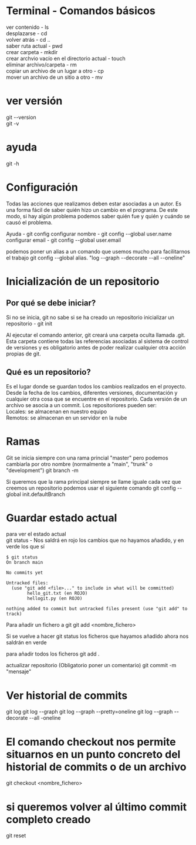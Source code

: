 # Terminal - Comandos básicos
ver contenido - ls <br>
desplazarse - cd <directorio><br>
volver atrás - cd ..<br>
saber ruta actual - pwd<br>
crear carpeta - mkdir <nombre><br>
crear archvio vacío en el directorio actual - touch <nombre><br>
eliminar archivo/carpeta - rm <nombre><br>
copiar un archivo de un lugar a otro - cp <nombre> <directorio><br>
mover un archivo de un sitio a otro - mv <nombre> <directorio><br>



# ver versión
git --version <br>
git -v

# ayuda
git -h

# Configuración
Todas las acciones que realizamos deben estar asociadas a un autor. Es una forma fácil de saber quién hizo un cambio en el programa. De este modo, si hay algún problema podemos saber quién fue y quién y cuándo se causó el problema.

Ayuda - git config
configurar nombre - git config --global user.name <nombre><br>
configurar email - git config --global user.email <email><br>

podemos poner un alias a un comando que usemos mucho para facilitarnos el trabajo
git config --global alias.<nombre> "log --graph --decorate --all --oneline"

# Inicialización de un repositorio

## Por qué se debe iniciar?
Si no se inicia, git no sabe si se ha creado un repositorio
inicializar un repositorio - git init

Al ejecutar el comando anterior, git creará una carpeta oculta llamada .git. Esta carpeta contiene todas las referencias asociadas al sistema de control de versiones y es obligatorio antes de poder realizar cualquier otra acción propias de git.

## Qué es un repositorio?
Es el lugar donde se guardan todos los cambios realizados en el proyecto. Desde la fecha de los cambios, diferentes versiones, documentación y cualquier otra cosa que se encuentre en el repositorio. Cada versión de un archivo se asocia a un commit.
Los repositoriores pueden ser: <br>
Locales: se almacenan en nuestro equipo<br>
Remotos: se almacenan en un servidor en la nube

# Ramas
Git se inicia siempre con una rama princial "master" pero podemos cambiarla por otro nombre (normalmente a "main", "trunk" o "development")
git branch -m <nombre>

Si queremos que la rama principal siempre se llame iguale cada vez que creemos un repositorio podemos usar el siguiente comando
git config --global init.defaultBranch <nombre>

# Guardar estado actual
para ver el estado actual<br>
git status - Nos saldrá en rojo los cambios que no hayamos añadido, y en verde los que sí

```
$ git status
On branch main

No commits yet

Untracked files:
  (use "git add <file>..." to include in what will be committed)
        hello_git.txt (en ROJO)
        hellogit.py (en ROJO)

nothing added to commit but untracked files present (use "git add" to track)
```

Para añadir un fichero a git
git add <nombre_fichero>

Si se vuelve a hacer git status los ficheros que hayamos añadido ahora nos saldrán en verde

para añadir todos los ficheros
git add .

actualizar repositorio (Obligatorio poner un comentario)
git commit -m "mensaje"

# Ver historial de commits
git log
git log --graph
git log --graph --pretty=oneline
git log --graph --decorate --all -oneline


# El comando checkout nos permite situarnos en un punto concreto del historial de commits o de un archivo
git checkout <nombre_fichero>

# si queremos volver al último commit completo creado
git reset







